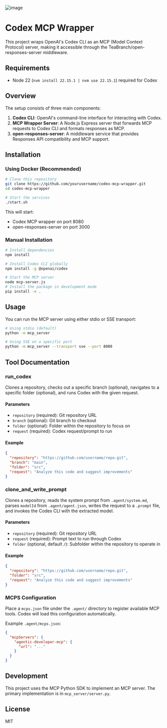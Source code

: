 ![image](https://github.com/user-attachments/assets/8afeab98-f30c-4c31-8c11-ab8557c16620)


# Codex MCP Wrapper

This project wraps OpenAI's Codex CLI as an MCP (Model Context Protocol) server, making it accessible through the TeaBranch/open-responses-server middleware.

## Requirements

- Node 22 (`nvm install 22.15.1 | nvm use 22.15.1`) required for Codex

## Overview

The setup consists of three main components:

1. **Codex CLI**: OpenAI's command-line interface for interacting with Codex.
2. **MCP Wrapper Server**: A Node.js Express server that forwards MCP requests to Codex CLI and formats responses as MCP.
3. **open-responses-server**: A middleware service that provides Responses API compatibility and MCP support.

## Installation

### Using Docker (Recommended)

```bash
# Clone this repository
git clone https://github.com/yourusername/codex-mcp-wrapper.git
cd codex-mcp-wrapper

# Start the services
./start.sh
```

This will start:
- Codex MCP wrapper on port 8080
- open-responses-server on port 3000

### Manual Installation

```bash
# Install dependencies
npm install

# Install Codex CLI globally
npm install -g @openai/codex

# Start the MCP server
node mcp-server.js
# Install the package in development mode
pip install -e .
```

## Usage

You can run the MCP server using either stdio or SSE transport:

```bash
# Using stdio (default)
python -m mcp_server

# Using SSE on a specific port
python -m mcp_server --transport sse --port 8000
```

## Tool Documentation

### run_codex

Clones a repository, checks out a specific branch (optional), navigates to a specific folder (optional), and runs Codex with the given request.

#### Parameters

- `repository` (required): Git repository URL
- `branch` (optional): Git branch to checkout
- `folder` (optional): Folder within the repository to focus on
- `request` (required): Codex request/prompt to run

#### Example

```json
{
  "repository": "https://github.com/username/repo.git",
  "branch": "main",
  "folder": "src",
  "request": "Analyze this code and suggest improvements"
}
```

### clone_and_write_prompt

Clones a repository, reads the system prompt from `.agent/system.md`, parses `modelId` from `.agent/agent.json`, writes the request to a `.prompt` file, and invokes the Codex CLI with the extracted model.

#### Parameters

- `repository` (required): Git repository URL
- `request` (required): Prompt text to run through Codex
- `folder` (optional, default `/`): Subfolder within the repository to operate in

#### Example

```json
{
  "repository": "https://github.com/username/repo.git",
  "folder": "src",
  "request": "Analyze this code and suggest improvements"
}
```

### MCPS Configuration

Place a `mcps.json` file under the `.agent/` directory to register available MCP tools. Codex will load this configuration automatically.

Example `.agent/mcps.json`:
```json
{
  "mcpServers": {
    "agentic-developer-mcp": {
      "url": "..."
    }
  }
}
```

## Development

This project uses the MCP Python SDK to implement an MCP server. The primary implementation is in `mcp_server/server.py`.

## License

MIT
